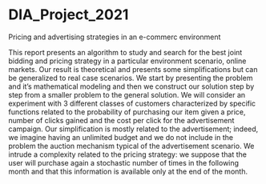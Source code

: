 # DIA_Project_2021
Pricing and advertising strategies in an e-commerc environment

This report presents an algorithm to study and search for the best joint bidding and pricing strategy
in a particular environment scenario, online markets. Our result is theoretical and presents some simplifications but can be generalized to real case scenarios. We start by presenting the problem and it’s mathematical modeling and then we construct our solution step by step from a smaller problem to the general solution. We will consider an experiment with 3 different classes of customers characterized by specific functions related to the probability of purchasing our item given a price, number of clicks gained and the cost per click for the advertisement campaign. Our simplification is mostly related to the advertisement; indeed, we imagine having an unlimited budget and we do not include in the problem the auction mechanism typical of the advertisement scenario. We intrude a complexity related to the pricing strategy: we suppose that the user will purchase again a stochastic number of times in the following month and that this information is available only at the end of the month.
